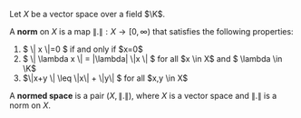 Let $X$ be a vector space over a field $\K$.

A **norm** on $X$ is a map $\| . \| : X \rightarrow [0, \infty)$ that satisfies the following properties: 

<ol>
<li> $ \| x \|=0 $ if and only if $x=0$  </li>
<li> $ \| \lambda x \| = |\lambda| \|x \| $ for all $x \in X$ and $ \lambda \in \K$ 
<li> $\|x+y \| \leq  \|x\| + \|y\| $ for all $x,y \in X$
</ol>

A **normed space** is a pair ($X, \| .\|$), where $X$ is a vector space and $\| . \|$ is a norm on $X$.